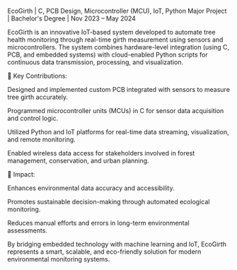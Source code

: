 EcoGirth | C, PCB Design, Microcontroller (MCU), IoT, Python
Major Project | Bachelor's Degree | Nov 2023 – May 2024

EcoGirth is an innovative IoT-based system developed to automate tree health monitoring through real-time girth measurement using sensors and microcontrollers. The system combines hardware-level integration (using C, PCB, and embedded systems) with cloud-enabled Python scripts for continuous data transmission, processing, and visualization.

🔹 Key Contributions:

Designed and implemented custom PCB integrated with sensors to measure tree girth accurately.

Programmed microcontroller units (MCUs) in C for sensor data acquisition and control logic.

Utilized Python and IoT platforms for real-time data streaming, visualization, and remote monitoring.

Enabled wireless data access for stakeholders involved in forest management, conservation, and urban planning.

🔹 Impact:

Enhances environmental data accuracy and accessibility.

Promotes sustainable decision-making through automated ecological monitoring.

Reduces manual efforts and errors in long-term environmental assessments.

By bridging embedded technology with machine learning and IoT, EcoGirth represents a smart, scalable, and eco-friendly solution for modern environmental monitoring systems.
